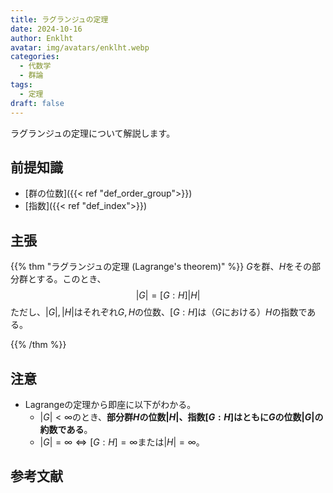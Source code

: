 ```yaml
---
title: ラグランジュの定理
date: 2024-10-16
author: Enklht
avatar: img/avatars/enklht.webp
categories:
  - 代数学
  - 群論
tags:
  - 定理
draft: false
---
```


ラグランジュの定理について解説します。

<!--more-->

## 前提知識

- [群の位数]({{< ref "def_order_group">}})
- [指数]({{< ref "def_index">}})

## 主張

{{% thm "ラグランジュの定理 (Lagrange's theorem)" %}}
$G$を群、$H$をその部分群とする。このとき、
$$|G| = [G:H] |H|$$
ただし、$|G|, |H|$はそれぞれ$G, H$の位数、$[G:H]$は（$G$における）$H$の指数である。

{{% /thm %}}

## 注意

- Lagrangeの定理から即座に以下がわかる。
  - $|G| < \infty$のとき、**部分群$H$の位数$|H|$、指数$[G:H]$はともに$G$の位数$|G|$の約数である**。
  - $|G| = \infty \iff [G:H] = \infty$または$|H| = \infty$。

## 参考文献
